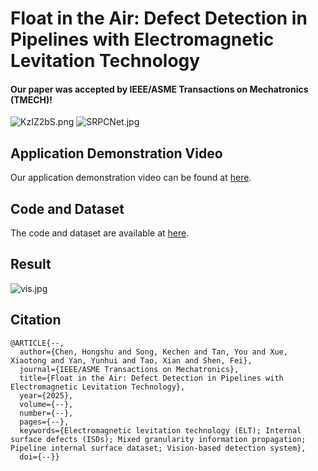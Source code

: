 # Float in the Air: Defect Detection in Pipelines with Electromagnetic Levitation Technology
#### Our paper was accepted by IEEE/ASME Transactions on Mechatronics (TMECH)!

![KzIZ2bS.png](https://iili.io/KzIZ2bS.png)
![SRPCNet.jpg]()

## Application Demonstration Video
Our application demonstration video can be found at [here](https://www.bilibili.com/video/BV17FMpzcEqW/?share_source=copy_web&vd_source=cf6666f6145ee5faba19c03551dd199d).

## Code and Dataset
The code and dataset are available at [here]().

## Result
![vis.jpg]()

## Citation
```
@ARTICLE{--,
  author={Chen, Hongshu and Song, Kechen and Tan, You and Xue, Xiaotong and Yan, Yunhui and Tao, Xian and Shen, Fei},
  journal={IEEE/ASME Transactions on Mechatronics}, 
  title={Float in the Air: Defect Detection in Pipelines with Electromagnetic Levitation Technology}, 
  year={2025},
  volume={--},
  number={--},
  pages={--},
  keywords={Electromagnetic levitation technology (ELT); Internal surface defects (ISDs); Mixed granularity information propagation; Pipeline internal surface dataset; Vision-based detection system},
  doi={--}}

```
